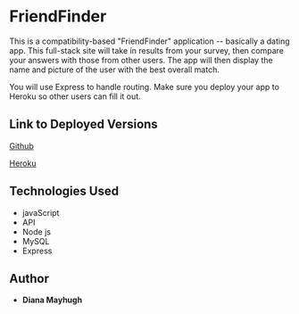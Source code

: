 # FriendFinder

This is a compatibility-based "FriendFinder" application -- basically a dating app. This full-stack site will take in results from your survey, then compare your answers with those from other users. The app will then display the name and picture of the user with the best overall match.

You will use Express to handle routing. Make sure you deploy your app to Heroku so other users can fill it out.

## Link to Deployed Versions

[Github](https://github.com/mayhugh82/FriendFinder)

[Heroku](https://friendfinder-mayhugh82.herokuapp.com/)

## Technologies Used
* javaScript
* API
* Node js
* MySQL
* Express

## Author
* **Diana Mayhugh**